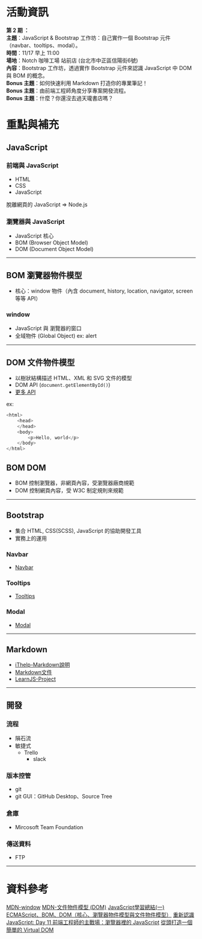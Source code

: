 # 活動資訊

**第 2 期 ：**<br>
**主題**：JavaScript & Bootstrap 工作坊：自己實作一個 Bootstrap 元件（navbar、tooltips、modal）。 <br>
**時間**：11/17 早上 11:00<br>
**場地**：Notch 咖啡工場 站前店 (台北市中正區信陽街6號) <br>
**內容**：Bootstrap 工作坊，透過實作 Bootstrap 元件來認識 JavaScript 中 DOM 與 BOM 的概念。 <br>
**Bonus 主題**：如何快速利用 Markdown 打造你的專業筆記！ <br>
**Bonus 主題**：由前端工程師角度分享專案開發流程。 <br>
**Bonus 主題**：什麼？你還沒去過天瓏書店嗎？ <br>

# 重點與補充
## JavaScript
### 前端與 JavaScript
- HTML
- CSS
- JavaScript

脫離網頁的 JavaScript => Node.js

### 瀏覽器與 JavaScript
- JavaScript 核心
- BOM (Browser Object Model)
- DOM (Document Object Model)

------
## BOM 瀏覽器物件模型
- 核心：window 物件（內含 document, history, location, navigator, screen 等等 API）

### window
- JavaScript 與 瀏覽器的窗口
- 全域物件 (Global Object)
ex: alert

------
## DOM 文件物件模型
- 以樹狀結構描述 HTML、XML 和 SVG 文件的模型
- DOM API (`document.getElementById()`)
- [更多 API](https://developer.mozilla.org/zh-TW/docs/Web/API/Document_Object_Model)

ex:
```js
<html>
	<head>
	</head>
	<body>
		<p>Hello, world</p>
	</body>
</html>
```
## BOM DOM
- BOM 控制瀏覽器，非網頁內容，受瀏覽器廠商規範
- DOM 控制網頁內容，受 W3C 制定規則來規範

------
## Bootstrap
- 集合 HTML, CSS(SCSS), JavaScript 的協助開發工具
- 實務上的運用

### Navbar
- [Navbar](https://getbootstrap.com/docs/4.3/components/navbar/)

### Tooltips
- [Tooltips](https://getbootstrap.com/docs/4.3/components/tooltips/)

### Modal
- [Modal](https://getbootstrap.com/docs/4.3/components/modal/)

------
## Markdown
- [iThelp-Markdown說明](https://ithelp.ithome.com.tw/markdown)
-	[Markdown文件](https://markdown.tw/)
-	[LearnJS-Project](https://github.com/LearnWeb-Taipei/LearnJS-Project)

------
## 開發

### 流程
- 隕石流
- 敏捷式
   - Trello
	 - slack

### 版本控管
- git
- git GUI：GitHub Desktop、Source Tree

### 倉庫
- Mircosoft Team Foundation

### 傳送資料
- FTP

------
# 資料參考

[MDN-window](https://developer.mozilla.org/en-US/docs/Web/API/Window)
[MDN-文件物件模型 (DOM)](https://developer.mozilla.org/zh-TW/docs/Web/API/Document_Object_Model)
[JavaScript學習總結(一) ECMAScript、BOM、DOM（核心、瀏覽器物件模型與文件物件模型）](https://codertw.com/%E5%89%8D%E7%AB%AF%E9%96%8B%E7%99%BC/219634/#outline__3)
[重新認識 JavaScript: Day 11 前端工程師的主戰場：瀏覽器裡的 JavaScript](https://ithelp.ithome.com.tw/articles/10191666)
[從頭打造一個簡單的 Virtual DOM](https://blog.techbridge.cc/2019/02/04/vdom-from-scratch/)